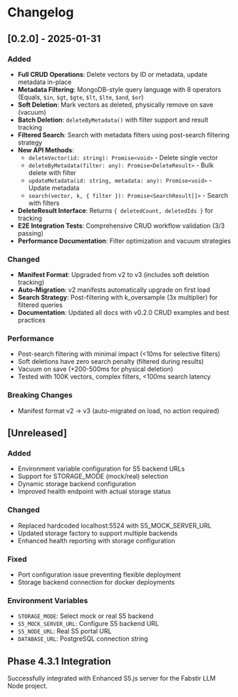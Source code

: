 # Changelog

## [0.2.0] - 2025-01-31

### Added
- **Full CRUD Operations**: Delete vectors by ID or metadata, update metadata in-place
- **Metadata Filtering**: MongoDB-style query language with 8 operators (Equals, `$in`, `$gt`, `$gte`, `$lt`, `$lte`, `$and`, `$or`)
- **Soft Deletion**: Mark vectors as deleted, physically remove on save (vacuum)
- **Batch Deletion**: `deleteByMetadata()` with filter support and result tracking
- **Filtered Search**: Search with metadata filters using post-search filtering strategy
- **New API Methods**:
  - `deleteVector(id: string): Promise<void>` - Delete single vector
  - `deleteByMetadata(filter: any): Promise<DeleteResult>` - Bulk delete with filter
  - `updateMetadata(id: string, metadata: any): Promise<void>` - Update metadata
  - `search(vector, k, { filter }): Promise<SearchResult[]>` - Search with filters
- **DeleteResult Interface**: Returns `{ deletedCount, deletedIds }` for tracking
- **E2E Integration Tests**: Comprehensive CRUD workflow validation (3/3 passing)
- **Performance Documentation**: Filter optimization and vacuum strategies

### Changed
- **Manifest Format**: Upgraded from v2 to v3 (includes soft deletion tracking)
- **Auto-Migration**: v2 manifests automatically upgrade on first load
- **Search Strategy**: Post-filtering with k_oversample (3x multiplier) for filtered queries
- **Documentation**: Updated all docs with v0.2.0 CRUD examples and best practices

### Performance
- Post-search filtering with minimal impact (<10ms for selective filters)
- Soft deletions have zero search penalty (filtered during results)
- Vacuum on save (+200-500ms for physical deletion)
- Tested with 100K vectors, complex filters, <100ms search latency

### Breaking Changes
- Manifest format v2 → v3 (auto-migrated on load, no action required)

## [Unreleased]

### Added
- Environment variable configuration for S5 backend URLs
- Support for STORAGE_MODE (mock/real) selection
- Dynamic storage backend configuration
- Improved health endpoint with actual storage status

### Changed
- Replaced hardcoded localhost:5524 with S5_MOCK_SERVER_URL
- Updated storage factory to support multiple backends
- Enhanced health reporting with storage configuration

### Fixed
- Port configuration issue preventing flexible deployment
- Storage backend connection for docker deployments

### Environment Variables
- `STORAGE_MODE`: Select mock or real S5 backend
- `S5_MOCK_SERVER_URL`: Configure S5 backend URL
- `S5_NODE_URL`: Real S5 portal URL
- `DATABASE_URL`: PostgreSQL connection string

## Phase 4.3.1 Integration
Successfully integrated with Enhanced S5.js server for the Fabstir LLM Node project.
